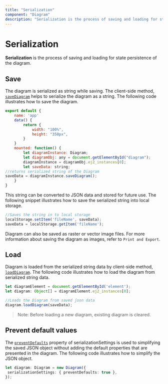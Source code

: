 ```yaml
---
title: "Serialization"
component: "Diagram"
description: "Serialization is the process of saving and loading for state persistence of the diagram."
---
```


# Serialization

**Serialization** is the process of saving and loading for state persistence of the diagram.

## Save

The diagram is serialized as string while saving. The client-side method, [`saveDiagram`](../api/diagram/diagram#saveDiagram) helps to serialize the diagram as a string. The following code illustrates how to save the diagram.

```javascript
export default {
    name: 'app'
    data() {
        return {
            width: "100%",
            height: "350px",
        }
    }
    mounted: function() {
        let diagramInstance: Diagram;
        let diagramObj: any = document.getElementById("diagram");
        diagramInstance = diagramObj.ej2_instances[0];
        let saveData: string;
//returns serialized string of the Diagram
saveData = diagramInstance.saveDiagram();
    }
}

```

This string can be converted to JSON data and stored for future use. The following snippet illustrates how to save the serialized string into local storage.

```javascript
//Saves the string in to local storage
localStorage.setItem('fileName', saveData);
saveData = localStorage.getItem('fileName');

```

Diagram can also be saved as raster or vector image files. For more information about saving the diagram as images, refer to `Print and Export`.

## Load

Diagram is loaded from the serialized string data by client-side method, [`loadDiagram`](../api/diagram/diagram#loadDiagram).
The following code illustrates how to load the diagram from serialized string data.

```typescript
let diagramElement = document.getElementById('element');
let diagram: Object[] = diagramElement.ej2_instances[0];

//Loads the Diagram from saved json data
diagram.loadDiagram(saveData);

```

>Note: Before loading a new diagram, existing diagram is cleared.

## Prevent default values

The [`preventDefaults`](../api/diagram/serializationSettingsModel) property of serializationSettings is used to simplifying the saved JSON object without adding the default properties that are presented in the diagram.
The following code illustrates how to simplify the JSON object.

```typescript
let diagram: Diagram = new Diagram({
 serializationSettings: { preventDefaults: true },
});